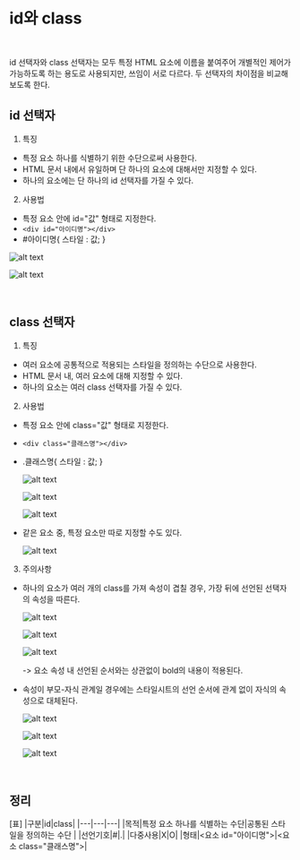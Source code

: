 # id와 class

<br>

id 선택자와 class 선택자는 모두 특정 HTML 요소에 이름을 붙여주어 개별적인 제어가 가능하도록 하는 용도로 사용되지만, 쓰임이 서로 다르다. 두 선택자의 차이점을 비교해보도록 한다.
<br>


## id 선택자

1. 특징

- 특정 요소 하나를 식별하기 위한 수단으로써 사용한다.
- HTML 문서 내에서 유일하며 단 하나의 요소에 대해서만 지정할 수 있다.
- 하나의 요소에는 단 하나의 id 선택자를 가질 수 있다.

2.  사용법

- 특정 요소 안에 id="값" 형태로 지정한다.
- `<div id="아이디명"></div>`
- #아이디명{ 스타일 : 값; }

 ![alt text](id-html.png)

 ![alt text](id-css.png)

<br>

## class 선택자

1. 특징

- 여러 요소에 공통적으로 적용되는 스타일을 정의하는 수단으로 사용한다.
- HTML 문서 내, 여러 요소에 대해 지정할 수 있다.
- 하나의 요소는 여러 class 선택자를 가질 수 있다.

2. 사용법

- 특정 요소 안에 class="값" 형태로 지정한다.
- `<div class="클래스명"></div>`
- .클래스명{ 스타일 : 값; }
  
  ![alt text](class-html.png)
  
  ![alt text](class-css.png)
  
  ![alt text](class-result1.png)

- 같은 요소 중, 특정 요소만 따로 지정할 수도 있다.
  
  ![alt text](p-only.png)

3. 주의사항

- 하나의 요소가 여러 개의 class를 가져 속성이 겹칠 경우, 가장 뒤에 선언된 선택자의 속성을 따른다.
  
  ![alt text](class-3-html.png)
  
  ![alt text](class-3-css.png)
  
  ![alt text](class-3-result.png)
  
  -> 요소 속성 내 선언된 순서와는 상관없이 bold의 내용이 적용된다.

- 속성이 부모-자식 관계일 경우에는 스타일시트의 선언 순서에 관계 없이 자식의 속성으로 대체된다.
  
  ![alt text](child-html.png)
  
  ![alt text](child-css.png)
  
  ![alt text](child-result.png)

<br>

## 정리

[표]
|구분|id|class|
|---|---|---|
|목적|특정 요소 하나를 식별하는 수단|공통된 스타일을 정의하는 수단 |
|선언기호|#|.|
|다중사용|X|O|
|형태|<요소 id="아이디명">|<요소 class="클래스명">|
